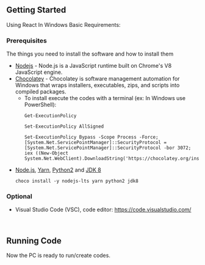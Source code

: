 <!-- GETTING STARTED -->
## Getting Started

Using React In Windows Basic Requirements:

### Prerequisites

The things you need to install the software and how to install them

* [Nodejs](https://nodejs.org/en/) - Node.js is a JavaScript runtime built on Chrome's V8 JavaScript engine.
* [Chocolatey](https://chocolatey.org/install) - Chocolatey is software management automation for Windows that wraps installers, executables, zips, and scripts into compiled packages.
  * To install execute the codes with a terminal (ex: In Windows use PowerShell):
    ```
    Get-ExecutionPolicy
    ```
    ```
    Set-ExecutionPolicy AllSigned
    ```
    ```
    Set-ExecutionPolicy Bypass -Scope Process -Force; [System.Net.ServicePointManager]::SecurityProtocol = [System.Net.ServicePointManager]::SecurityProtocol -bor 3072; iex ((New-Object System.Net.WebClient).DownloadString('https://chocolatey.org/install.ps1'))
    ```
* [Node.js](https://nodejs.org/), [Yarn](https://yarnpkg.com/), [Python2](https://www.python.org/) and [JDK 8](https://www.oracle.com/java/technologies/javase/javase-jdk8-downloads.html)
  ```
  choco install -y nodejs-lts yarn python2 jdk8
  ```
  
### Optional
* Visual Studio Code (VSC), code editor:
https://code.visualstudio.com/

</br>

## Running Code

Now the PC is ready to run/create codes.

</br>
